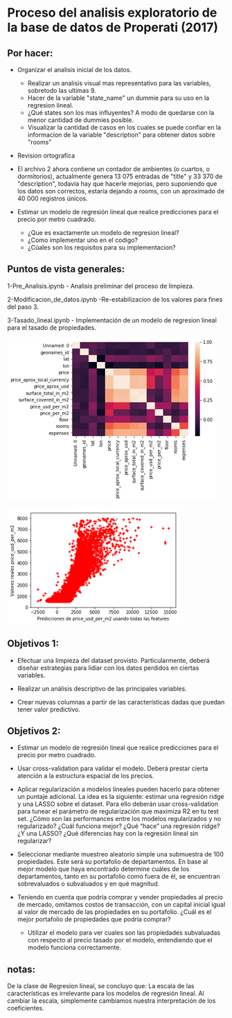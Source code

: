 # Proceso del analisis exploratorio de la base de datos de Properati (2017)

## **Por hacer:**

- Organizar el analisis inicial de los datos.
  - Realizar un analisis visual mas representativo para las variables, sobretodo las ultimas 9.
  - Hacer de la variable "state_name" un dummie para su uso en la regresion lineal.
   - ¿Qué states son los mas influyentes? A modo de quedarse con la menor cantidad de dummies posible.
  - Visualizar la cantidad de casos en los cuales se puede confiar en la informacion de la variable "description" para obtener datos sobre "rooms"
- Revision ortografica

- El archivo 2 ahora contiene un contador de ambientes (o cuartos, o dormitorios), actualmente genera 13 075 entradas de "title" y 33 370 de "description", todavia hay que hacerle mejorías, pero suponiendo que los datos son correctos, estaría dejando a rooms, con un aproximado de 40 000 registros únicos.

  
- Estimar un modelo de regresión lineal que realice predicciones para el precio por metro cuadrado.
  - ¿Que es exactamente un modelo de regresion lineal?
  - ¿Como implementar uno en el codigo?
  - ¿Cúales son los requisitos para su implementacion?

## **Puntos de vista generales:**

1-Pre_Analisis.ipynb - Analisis preliminar del proceso de limpieza.

2-Modificacion_de_datos.ipynb -Re-estabilizacion de los valores para fines del paso 3.

3-Tasado_lineal.ipynb - Implementación de un modelo de regresion lineal para el tasado de propiedades.

![alt text](https://github.com/Villamaru/stunning-octo-waffle/blob/master/imagenes/heatmap.png "Heatmap")

![alt text](https://github.com/Villamaru/stunning-octo-waffle/blob/master/imagenes/Tasado_lineal_1.png "Tasado lineal version 1")

## **Objetivos 1:**
 
- Efectuar una limpieza del dataset provisto. Particularmente, deberá diseñar estrategias para lidiar con los datos perdidos en ciertas variables. 

- Realizar un análisis descriptivo de las principales variables. 

- Crear nuevas columnas a partir de las características dadas que puedan tener valor predictivo. 
 


  

## **Objetivos 2:**

- Estimar un modelo de regresión lineal que realice predicciones para el precio por metro cuadrado.

- Usar cross-validation para validar el modelo. Deberá prestar cierta atención a la estructura espacial de los precios.

- Aplicar regularización a modelos lineales pueden hacerlo para obtener un puntaje adicional. La idea es la siguiente: estimar una regresión ridge y una LASSO sobre el dataset. Para ello deberán usar cross-validation para tunear el parámetro de regularización que maximiza R2 en tu test set. ¿Cómo son las performances entre los modelos regularizados y no regularizado? ¿Cuál funciona mejor? ¿Qué “hace” una regresión ridge? ¿Y una LASSO? ¿Qué diferencias hay con la regresión lineal sin regularizar?

- Seleccionar mediante muestreo aleatorio simple una submuestra de 100 propiedades. Este será su portafolio de departamentos. En base al mejor modelo que haya encontrado determine cuáles de los departamentos, tanto en su portafolio como fuera de él, se encuentran sobrevaluados o subvaluados y en qué magnitud.

- Teniendo en cuenta que podría comprar y vender propiedades al precio de mercado, omitamos costos de transacción, con un capital inicial igual al valor de mercado de las propiedades en su portafolio. ¿Cuál es el mejor portafolio de propiedades que podría comprar?
  - Utilizar el modelo para ver cuales son las propiedades subvaluadas con respecto al precio tasado por el modelo, entendiendo que el modelo funciona correctamente.

## **notas:**

De la clase de Regresion lineal, se concluyo que: La escala de las características es irrelevante para los modelos de regresión lineal. Al cambiar la escala, simplemente cambiamos nuestra interpretación de los coeficientes.
